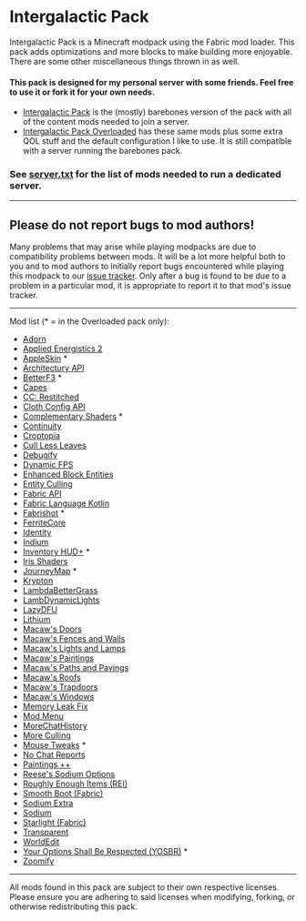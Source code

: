 # **Intergalactic Pack**

Intergalactic Pack is a Minecraft modpack using the Fabric mod loader. This pack adds optimizations and more blocks to make building more enjoyable. There are some other miscellaneous things thrown in as well.

#### This pack is designed for my personal server with some friends. Feel free to use it or fork it for your own needs.

* [Intergalactic Pack]() is the (mostly) barebones version of the pack with all of the content mods needed to join a server. 
* [Intergalactic Pack Overloaded]() has these same mods plus some extra QOL stuff and the default configuration I like to use. It is still compatible with a server running the barebones pack.

### See [server.txt](https://github.com/J164/intergalactic-pack/blob/main/server.txt) for the list of mods needed to run a dedicated server.

***
## **Please do not report bugs to mod authors!**

Many problems that may arise while playing modpacks are due to compatibility problems between mods. It will be a lot more helpful both to you and to mod authors to initially report bugs encountered while playing this modpack to our [issue tracker](https://github.com/J164/intergalactic-pack/issues). Only after a bug is found to be due to a problem in a particular mod, it is appropriate to report it to that mod's issue tracker.

***

Mod list (* = in the Overloaded pack only):

* [Adorn](https://modrinth.com/mod/adorn)
* [Applied Energistics 2](https://modrinth.com/mod/ae2)
* [AppleSkin](https://modrinth.com/mod/appleskin) *
* [Architectury API](https://modrinth.com/mod/architectury-api)
* [BetterF3](https://modrinth.com/mod/betterf3) *
* [Capes](https://modrinth.com/mod/capes)
* [CC: Restitched](https://modrinth.com/mod/cc-restitched)
* [Cloth Config API](https://modrinth.com/mod/cloth-config)
* [Complementary Shaders](https://www.complementary.dev/) *
* [Continuity](https://modrinth.com/mod/continuity)
* [Croptopia](https://www.curseforge.com/minecraft/mc-mods/croptopia-fabric)
* [Cull Less Leaves](https://modrinth.com/mod/cull-less-leaves)
* [Debugify](https://modrinth.com/mod/debugify)
* [Dynamic FPS](https://modrinth.com/mod/dynamic-fps)
* [Enhanced Block Entities](https://modrinth.com/mod/ebe)
* [Entity Culling](https://modrinth.com/mod/entityculling)
* [Fabric API](https://modrinth.com/mod/fabric-api)
* [Fabric Language Kotlin](https://modrinth.com/mod/fabric-language-kotlin)
* [Fabrishot](https://modrinth.com/mod/fabrishot) *
* [FerriteCore](https://modrinth.com/mod/ferrite-core)
* [Identity](https://www.curseforge.com/minecraft/mc-mods/identity)
* [Indium](https://modrinth.com/mod/indium)
* [Inventory HUD+](https://www.curseforge.com/minecraft/mc-mods/inventory-hud-forge) *
* [Iris Shaders](https://modrinth.com/mod/iris)
* [JourneyMap](https://modrinth.com/mod/journeymap) *
* [Krypton](https://modrinth.com/mod/krypton)
* [LambdaBetterGrass](https://modrinth.com/mod/lambdabettergrass)
* [LambDynamicLights](https://modrinth.com/mod/lambdynamiclights)
* [LazyDFU](https://modrinth.com/mod/lazydfu)
* [Lithium](https://modrinth.com/mod/lithium)
* [Macaw's Doors](https://www.curseforge.com/minecraft/mc-mods/macaws-doors)
* [Macaw's Fences and Walls](https://www.curseforge.com/minecraft/mc-mods/macaws-fences-and-walls)
* [Macaw's Lights and Lamps](https://www.curseforge.com/minecraft/mc-mods/macaws-lights-and-lamps)
* [Macaw's Paintings](https://www.curseforge.com/minecraft/mc-mods/macaws-paintings)
* [Macaw's Paths and Pavings](https://www.curseforge.com/minecraft/mc-mods/macaws-paths-and-pavings)
* [Macaw's Roofs](https://www.curseforge.com/minecraft/mc-mods/macaws-roofs)
* [Macaw's Trapdoors](https://www.curseforge.com/minecraft/mc-mods/macaws-trapdoors)
* [Macaw's Windows](https://www.curseforge.com/minecraft/mc-mods/macaws-windows)
* [Memory Leak Fix](https://modrinth.com/mod/memoryleakfix)
* [Mod Menu](https://modrinth.com/mod/modmenu)
* [MoreChatHistory](https://modrinth.com/mod/morechathistory)
* [More Culling](https://modrinth.com/mod/moreculling)
* [Mouse Tweaks](https://modrinth.com/mod/mouse-tweaks) *
* [No Chat Reports](https://modrinth.com/mod/no-chat-reports)
* [Paintings ++](https://www.curseforge.com/minecraft/mc-mods/paintings)
* [Reese's Sodium Options](https://modrinth.com/mod/reeses-sodium-options)
* [Roughly Enough Items (REI)](https://modrinth.com/mod/roughly-enough-items)
* [Smooth Boot (Fabric)](https://modrinth.com/mod/smoothboot-fabric)
* [Sodium Extra](https://modrinth.com/mod/sodium-extra)
* [Sodium](https://modrinth.com/mod/sodium)
* [Starlight (Fabric)](https://modrinth.com/mod/starlight)
* [Transparent](https://modrinth.com/mod/transparent)
* [WorldEdit](https://www.curseforge.com/minecraft/mc-mods/worldedit)
* [Your Options Shall Be Respected (YOSBR)](https://modrinth.com/mod/yosbr) *
* [Zoomify](https://modrinth.com/mod/zoomify)

***

All mods found in this pack are subject to their own respective licenses. Please ensure you are adhering to said licenses when modifying, forking, or otherwise redistributing this pack.
